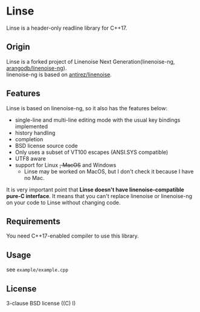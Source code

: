 # Linse

Linse is a header-only readline library for C++17.

## Origin

Linse is a forked project of Linenoise Next Generation(linenoise-ng, [arangodb/linenoise-ng](https://github.com/arangodb/linenoise-ng)).  
linenoise-ng is based on [antirez/linenoise](https://github.com/antirez/linenoise).

## Features

Linse is based on linenoise-ng, so it also has the features below:

* single-line and multi-line editing mode with the usual key bindings implemented
* history handling
* completion
* BSD license source code
* Only uses a subset of VT100 escapes (ANSI.SYS compatible)
* UTF8 aware
* support for Linux ~~, MacOS~~ and Windows
    * Linse may be worked on MacOS, but I don't check it because I have no Mac.

It is very important point that **Linse doesn't have linenoise-compatible pure-C interface**.
It means that you can't replace linenoise or linenoise-ng on your code to Linse without
changing code.

## Requirements

You need C++17-enabled compiler to use this library.

## Usage
see `example/example.cpp`

## License
3-clause BSD license ((C) I)
